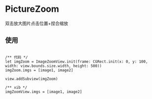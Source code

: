# PictureZoom
双击放大图片点击位置+捏合缩放

## 使用

<pre><code>
/** 代码 */
let imgZoom = ImageZoomView.init(frame: CGRect.init(x: 0, y: 100, width: view.bounds.size.width, height: 500))
imgZoom.imgs = [image1, image2]

view.addSubview(imgZoom)

/** xib */
imgZoomView.imgs = [image1, image2]

</code></pre>
